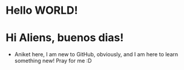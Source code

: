 # Hello WORLD!

# Hi Aliens, buenos dias!

- Aniket here, I am new to GitHub, obviously, and I am here to learn something new! Pray for me :D
